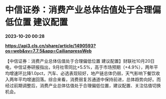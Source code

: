 # 中信证券：消费产业总体估值处于合理偏低位置 建议配置

**2023-10-20 00:28**

**https://api3.cls.cn/share/article/1490593?os=web&sv=7.7.5&app=CailianpressWeb**

【中信证券：消费产业总体估值处于合理偏低位置 建议配置】财联社10月20日电，中信证券研报指出，9月社零同比+5.5%，高于市场预期（+4.9%），两年平均增速环比降1.0pct，汽车、必选表现较好，地产链总体仍弱，天气影响下餐饮收入两年平均增速回落。综合来看，消费弱复苏通道中保持前进，总体趋势向好。而经过前期调整后，消费产业总体估值处于合理偏低位置，建议配置、关注估值切换机会。